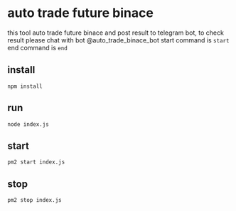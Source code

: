 # auto trade future binace
this tool auto trade future binace and post result to telegram bot, to check result please chat with bot @auto_trade_binace_bot start command is `start` end command is `end`

## install
```shell
npm install
```

## run
```shell
node index.js
```

## start
```shell
pm2 start index.js
```

## stop
```shell
pm2 stop index.js
```
